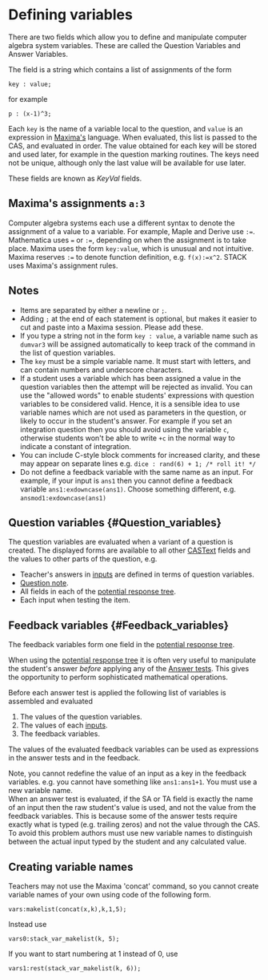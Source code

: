 # Defining variables

There are two fields which allow you to define and manipulate computer algebra system variables.
These are called the Question Variables and Answer Variables.

The field is a string which contains a list of assignments of the form

    key : value;

for example

    p : (x-1)^3;

Each `key` is the name of a variable local to the question, and `value` is an expression in [Maxima's](../CAS/Maxima.md) language.
When evaluated, this list is passed to the CAS, and evaluated in order. The value obtained for each key will be stored and used later, for example in the question marking routines.
The keys need not be unique, although only the last value will be available for use later.

These fields are known as _KeyVal_ fields.

## Maxima's assignments `a:3` ##

Computer algebra systems each use a different syntax to denote the assignment of a value to a variable.
For example, Maple and Derive use `:=`. Mathematica uses `=` or `:=`, depending on when the assignment is to take place.
Maxima uses the form `key:value`, which is unusual and not intuitive.
Maxima reserves `:=` to denote function definition, e.g. `f(x):=x^2`.
STACK uses Maxima's assignment rules.

## Notes ##

* Items are separated by either a newline or `;`.
* Adding `;` at the end of each statement is optional, but makes it easier to cut and paste into a Maxima session.  Please add these.
* If you type a string not in the form `key : value`, a variable name such as `dumvar3` will be assigned automatically to keep track of the command in the list of question variables.
* The `key` must be a simple variable name.  It must start with letters, and can contain numbers and underscore characters.
* If a student uses a variable which has been assigned a value in the question variables then the attempt will be rejected as invalid.  You can use the "allowed words" to enable students' expressions with question variables to be considered valid.
    Hence, it is a sensible idea to use variable names which are not used as parameters in the question, or likely to occur in the student's answer. For example if you set an integration question then you should avoid using the variable `c`, otherwise students won't be able to write `+c` in the normal way to indicate a constant of integration.
* You can include C-style block comments for increased clarity, and these may appear on separate lines
    e.g. `dice : rand(6) + 1; /* roll it! */`
* Do not define a feedback variable with the same name as an input.  For example, if your input is `ans1` then you cannot define a feedback variable `ans1:exdowncase(ans1)`.  Choose something different, e.g. `ansmod1:exdowncase(ans1)`

## Question variables {#Question_variables}

The question variables are evaluated when a variant of a question is created.   The displayed forms are available to all other [CASText](CASText.md) fields and the values to other parts of the question, e.g.

* Teacher's answers in [inputs](Inputs.md) are defined in terms of question variables.
* [Question note](Question_note.md).
* All fields in each of the [potential response tree](Potential_response_trees.md).
* Each input when testing the item.

## Feedback variables {#Feedback_variables}

The feedback variables form one field in the [potential response tree](Potential_response_trees.md).

When using the [potential response tree](Potential_response_trees.md) it is often very useful
to manipulate the student's answer _before_ applying any of the [Answer tests](Answer_tests.md).
This gives the opportunity to perform sophisticated mathematical operations.

Before each answer test is applied the following list of variables is assembled and evaluated

1. The values of the question variables.
2. The values of each [inputs](Inputs.md).
3. The feedback variables.

The values of the evaluated feedback variables can be used as expressions in the answer tests and in the feedback.

Note, you cannot redefine the value of an input as a key in the feedback variables.  e.g. you cannot have something like `ans1:ans1+1`.
You must use a new variable name.  
When an answer test is evaluated, if the SA or TA field is exactly the name of an input then the raw student's value is used, and not the value from the feedback variables. 
This is because some of the answer tests require exactly what is typed (e.g. trailing zeros) and not the value through the CAS.  
To avoid this problem authors must use new variable names to distinguish between the actual input typed by the student and any calculated value.

## Creating variable names ##

Teachers may not use the Maxima 'concat' command, so you cannot create variable names of your own using code of the following form.

    vars:makelist(concat(x,k),k,1,5);

Instead use

    vars0:stack_var_makelist(k, 5);

If you want to start numbering at 1 instead of 0, use

    vars1:rest(stack_var_makelist(k, 6));

